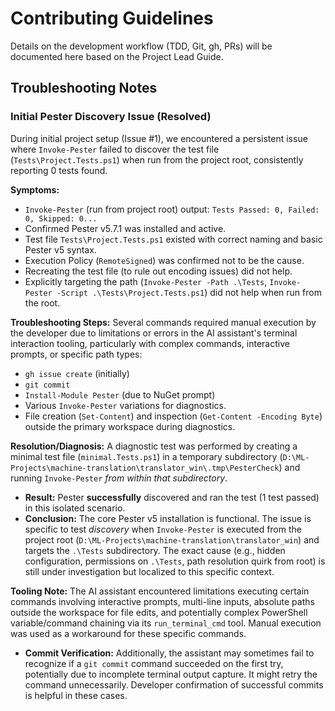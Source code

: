 # Contributing Guidelines

Details on the development workflow (TDD, Git, gh, PRs) will be documented here based on the Project Lead Guide. 

## Troubleshooting Notes

### Initial Pester Discovery Issue (Resolved)

During initial project setup (Issue #1), we encountered a persistent issue where `Invoke-Pester` failed to discover the test file (`Tests\Project.Tests.ps1`) when run from the project root, consistently reporting 0 tests found.

**Symptoms:**
*   `Invoke-Pester` (run from project root) output: `Tests Passed: 0, Failed: 0, Skipped: 0...`
*   Confirmed Pester v5.7.1 was installed and active.
*   Test file `Tests\Project.Tests.ps1` existed with correct naming and basic Pester v5 syntax.
*   Execution Policy (`RemoteSigned`) was confirmed not to be the cause.
*   Recreating the test file (to rule out encoding issues) did not help.
*   Explicitly targeting the path (`Invoke-Pester -Path .\Tests`, `Invoke-Pester -Script .\Tests\Project.Tests.ps1`) did not help when run from the root.

**Troubleshooting Steps:**
Several commands required manual execution by the developer due to limitations or errors in the AI assistant's terminal interaction tooling, particularly with complex commands, interactive prompts, or specific path types:
*   `gh issue create` (initially)
*   `git commit`
*   `Install-Module Pester` (due to NuGet prompt)
*   Various `Invoke-Pester` variations for diagnostics.
*   File creation (`Set-Content`) and inspection (`Get-Content -Encoding Byte`) outside the primary workspace during diagnostics.

**Resolution/Diagnosis:**
A diagnostic test was performed by creating a minimal test file (`minimal.Tests.ps1`) in a temporary subdirectory (`D:\ML-Projects\machine-translation\translator_win\.tmp\PesterCheck`) and running `Invoke-Pester` *from within that subdirectory*.
*   **Result:** Pester **successfully** discovered and ran the test (1 test passed) in this isolated scenario.
*   **Conclusion:** The core Pester v5 installation is functional. The issue is specific to test *discovery* when `Invoke-Pester` is executed from the project root (`D:\ML-Projects\machine-translation\translator_win`) and targets the `.\Tests` subdirectory. The exact cause (e.g., hidden configuration, permissions on `.\Tests`, path resolution quirk from root) is still under investigation but localized to this specific context.

**Tooling Note:**
The AI assistant encountered limitations executing certain commands involving interactive prompts, multi-line inputs, absolute paths outside the workspace for file edits, and potentially complex PowerShell variable/command chaining via its `run_terminal_cmd` tool. Manual execution was used as a workaround for these specific commands. 
*   **Commit Verification:** Additionally, the assistant may sometimes fail to recognize if a `git commit` command succeeded on the first try, potentially due to incomplete terminal output capture. It might retry the command unnecessarily. Developer confirmation of successful commits is helpful in these cases. 